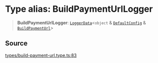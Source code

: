 # Type alias: BuildPaymentUrlLogger

> **BuildPaymentUrlLogger**: [`LoggerData`](LoggerData.md)\<`object` & [`DefaultConfig`](DefaultConfig.md) & [`BuildPaymentUrl`](BuildPaymentUrl.md)\>

## Source

[types/build-payment-url.type.ts:83](https://github.com/lehuygiang28/vnpay/blob/e8e94e8a800b1952e47648e8b76237a738bccbb7/src/types/build-payment-url.type.ts#L83)
